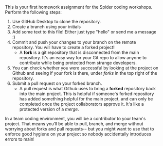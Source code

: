 This is your first homework assignment for the Spider coding workshops. Perform the following steps:
1) Use GitHub Desktop to clone the repository. 
2) Create a branch using your initials
3) Add some text to this file! Either just type "hello" or send me a message :)
4) Commit and push your changes to your branch on the remote repository. You will have to create a forked project!
    - A **fork** is a git repository that is disconnected from the main repository. It's an easy way for your Git repo to allow anyone to contribute while being protected from strange developers.
5) You can check whether you were successful by looking at the project on Github and seeing if your fork is there, under *forks* in the top right of the repository.
6) Submit a pull request on your forked branch.
    - A pull request is what Github uses to bring a **forked** repository back into the main project. This is helpful if someone's forked repository has added something helpful for the main project, and can only be completed once the project collaborators approve it. It's like a protected version of a *merge*.

In a team coding environment, you will be a contributor to your team's project. That means you'll be able to pull, branch, and merge without worrying about forks and pull requests-- but you might want to use that to enforce good hygiene on your project so nobody accidentally introduces errors to main!